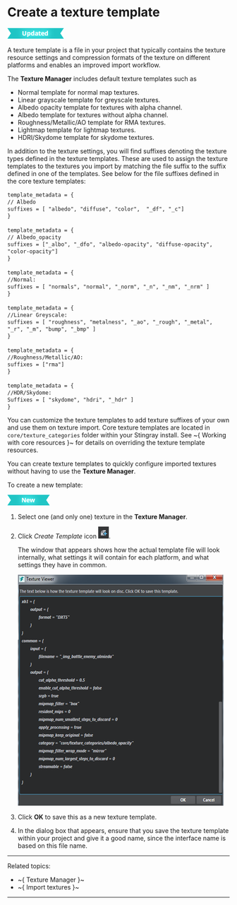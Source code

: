 # Create a texture template

![UPDATED](../../../images/updated.png)

A texture template is a file in your project that typically contains the texture resource settings and compression formats of the texture on different platforms and enables an improved import workflow.

The **Texture Manager** includes default texture templates such as

-	Normal template for normal map textures.
-	Linear grayscale template for greyscale textures.
-	Albedo opacity template for textures with alpha channel.
-	Albedo template for textures without alpha channel.
-	Roughness/Metallic/AO template for RMA textures.
-	Lightmap template for lightmap textures.
-	HDRI/Skydome template for skydome textures.

In addition to the texture settings, you will find suffixes denoting the texture types defined in the texture templates. These are used to assign the texture templates to the textures you import by matching the file suffix to the suffix defined in one of the templates. See below for the file suffixes defined in the core texture templates:

~~~{sjson}
template_metadata = {
// Albedo
suffixes = [ "albedo", "diffuse", "color",  "_df", "_c"]
}

template_metadata = {
// Albedo_opacity
suffixes = ["_albo", "_dfo", "albedo-opacity", "diffuse-opacity", "color-opacity"]
}

template_metadata = {
//Normal:
suffixes = [ "normals", "normal", "_norm", "_n", "_nm", "_nrm" ]
}

template_metadata = {
//Linear Greyscale:
suffixes = [ "roughness", "metalness", "_ao", "_rough", "_metal", "_r", "_m", "bump", "_bmp" ]
}

template_metadata = {
//Roughness/Metallic/AO:
suffixes = ["rma"]
}

template_metadata = {
//HDR/Skydome:
Suffixes = [ "skydome", "hdri", "_hdr" ]
}
~~~

You can customize the texture templates to add texture suffixes of your own and use them on texture import. Core texture templates are located in `core/texture_categories` folder within your Stingray install. See ~{ Working with core resources }~ for details on overriding the texture template resources.

You can create texture templates to quickly configure imported textures without having to use the **Texture Manager**.

To create a new template:

[![NEW](../../../images/new.png "What else is new in v1.8?")](../../../release_notes/readme_1.8.html)

1. Select one (and only one) texture in the **Texture Manager**.
2. Click *Create Template* icon ![](../../../images/icon_createAsset.png).

	The window that appears shows how the actual template file will look internally, what settings it will contain for each platform, and what settings they have in common.

	![](../../../images/saveSettings_asTemplate.png)

3. Click **OK** to save this as a new texture template.

4. In the dialog box that appears, ensure that you save the texture template within your project and give it a good name, since the interface name is based on this file name.

---
Related topics:
-	~{ Texture Manager }~
-	~{ Import textures }~
---
